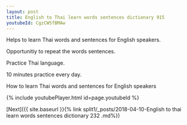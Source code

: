 ```yaml
---
layout: post
title: English to Thai learn words sentences dictionary 915 
youtubeId: CgzCW5fBMAw
---
```

 
 
Helps to learn Thai words and sentences for English speakers.

Opportunitiy to repeat the words sentences. 

Practice Thai language. 
 
10 minutes practice every day. 
 
How to learn Thai words and sentences for English speakers 
 
{% include youtubePlayer.html id=page.youtubeId %}
 
 
[Next]({{ site.baseurl }}{% link  split1/_posts/2018-04-10-English to thai learn words sentences dictionary 232 .md%})
 
